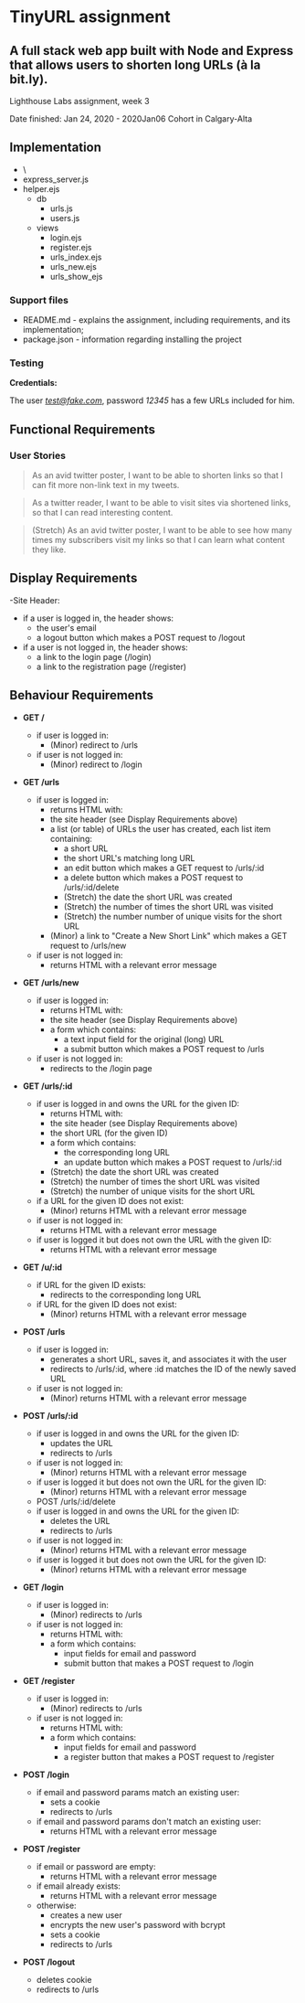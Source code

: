 # TinyURL assignment

## A full stack web app built with Node and Express that allows users to shorten long URLs (à la bit.ly).  

Lighthouse Labs assignment, week 3

Date finished: Jan 24, 2020 - 2020Jan06 Cohort in Calgary-Alta

## Implementation
- \
- express_server.js
- helper.ejs
  - db
    - urls.js 
    - users.js
  - views
    - login.ejs
    - register.ejs
    - urls_index.ejs
    - urls_new.ejs
    - urls_show_ejs

### Support files
- README.md - explains the assignment, including requirements, and its implementation;
- package.json - information regarding installing the project

### Testing

**Credentials:**

The user *test@fake.com*, password *12345* has a few URLs included for him.

## Functional Requirements

### User Stories

> As an avid twitter poster,
> I want to be able to shorten links
> so that I can fit more non-link text in my tweets.

> As a twitter reader,
> I want to be able to visit sites via shortened links,
> so that I can read interesting content.
 
> (Stretch) As an avid twitter poster,
> I want to be able to see how many times my subscribers visit my links
> so that I can learn what content they like.

## Display Requirements

-Site Header:
  - if a user is logged in, the header shows:
    - the user's email
    - a logout button which makes a POST request to /logout
  - if a user is not logged in, the header shows:
    - a link to the login page (/login)
    - a link to the registration page (/register)

## Behaviour Requirements

- **GET /**
  - if user is logged in:
    - (Minor) redirect to /urls
  - if user is not logged in:
    - (Minor) redirect to /login

- **GET /urls**
  - if user is logged in:
    - returns HTML with:
    - the site header (see Display Requirements above)
    - a list (or table) of URLs the user has created, each list item containing:
      - a short URL
      - the short URL's matching long URL
      - an edit button which makes a GET request to /urls/:id
      - a delete button which makes a POST request to /urls/:id/delete
      - (Stretch) the date the short URL was created
      - (Stretch) the number of times the short URL was visited
      - (Stretch) the number number of unique visits for the short URL
    - (Minor) a link to "Create a New Short Link" which makes a GET request to /urls/new
  - if user is not logged in:
    - returns HTML with a relevant error message

- **GET /urls/new**
  - if user is logged in:
    - returns HTML with:
    - the site header (see Display Requirements above)
    - a form which contains:
      - a text input field for the original (long) URL
      - a submit button which makes a POST request to /urls
  - if user is not logged in:
    - redirects to the /login page

- **GET /urls/:id**
  - if user is logged in and owns the URL for the given ID:
    - returns HTML with:
    - the site header (see Display Requirements above)
    - the short URL (for the given ID)
    - a form which contains:
      - the corresponding long URL
      - an update button which makes a POST request to /urls/:id
    - (Stretch) the date the short URL was created
    - (Stretch) the number of times the short URL was visited
    - (Stretch) the number of unique visits for the short URL
  - if a URL for the given ID does not exist:
    - (Minor) returns HTML with a relevant error message
  - if user is not logged in:
    - returns HTML with a relevant error message
  - if user is logged it but does not own the URL with the given ID:
    - returns HTML with a relevant error message

- **GET /u/:id**
  - if URL for the given ID exists:
    - redirects to the corresponding long URL
  - if URL for the given ID does not exist:
    - (Minor) returns HTML with a relevant error message

- **POST /urls**
  - if user is logged in:
    - generates a short URL, saves it, and associates it with the user
    - redirects to /urls/:id, where :id matches the ID of the newly saved URL
  - if user is not logged in:
    - (Minor) returns HTML with a relevant error message

- **POST /urls/:id**
  - if user is logged in and owns the URL for the given ID:
    - updates the URL
    - redirects to /urls
  - if user is not logged in:
    - (Minor) returns HTML with a relevant error message
  - if user is logged it but does not own the URL for the given ID:
    - (Minor) returns HTML with a relevant error message
  - POST /urls/:id/delete
  - if user is logged in and owns the URL for the given ID:
    - deletes the URL
    - redirects to /urls
  - if user is not logged in:
    - (Minor) returns HTML with a relevant error message
  - if user is logged it but does not own the URL for the given ID:
    - (Minor) returns HTML with a relevant error message

- **GET /login**
  - if user is logged in:
    - (Minor) redirects to /urls
  - if user is not logged in:
    - returns HTML with:
    - a form which contains:
      - input fields for email and password
      - submit button that makes a POST request to /login

- **GET /register**
  - if user is logged in:
    - (Minor) redirects to /urls
  - if user is not logged in:
    - returns HTML with:
    - a form which contains:
      - input fields for email and password
      - a register button that makes a POST request to /register

- **POST /login**
  - if email and password params match an existing user:
    - sets a cookie
    - redirects to /urls
  - if email and password params don't match an existing user:
    - returns HTML with a relevant error message

- **POST /register**
  - if email or password are empty:
    - returns HTML with a relevant error message
  - if email already exists:
    - returns HTML with a relevant error message
  - otherwise:
    - creates a new user
    - encrypts the new user's password with bcrypt
    - sets a cookie
    - redirects to /urls

- **POST /logout**
  - deletes cookie
  - redirects to /urls

